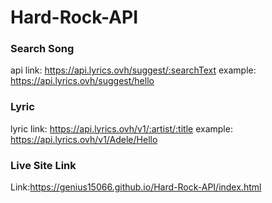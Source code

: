 # Hard-Rock-API
### Search Song
api link: https://api.lyrics.ovh/suggest/:searchText
example: https://api.lyrics.ovh/suggest/hello

### Lyric
lyric link: https://api.lyrics.ovh/v1/:artist/:title
example: https://api.lyrics.ovh/v1/Adele/Hello

### Live Site Link
Link:https://genius15066.github.io/Hard-Rock-API/index.html
